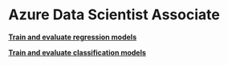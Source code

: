 # Azure Data Scientist Associate


[****Train and evaluate regression models****](Azure%20Data%20Scientist%20Associate/Train%20and%20evaluate%20regression%20models.md)

[****Train and evaluate classification models****](Azure%20Data%20Scientist%20Associate/Train%20and%20evaluate%20classification%20models.md)